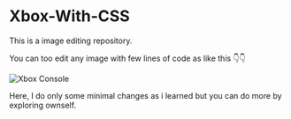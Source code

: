 # Xbox-With-CSS
This is a image editing repository.

You can too edit any image with few lines of code as like this 👇👇

![Xbox Console](https://user-images.githubusercontent.com/85792055/141937899-f60b0bbe-766e-442a-8cd8-aa2367adfe65.jpeg)

Here, I do only some minimal changes as i learned but you can do more by exploring ownself.
